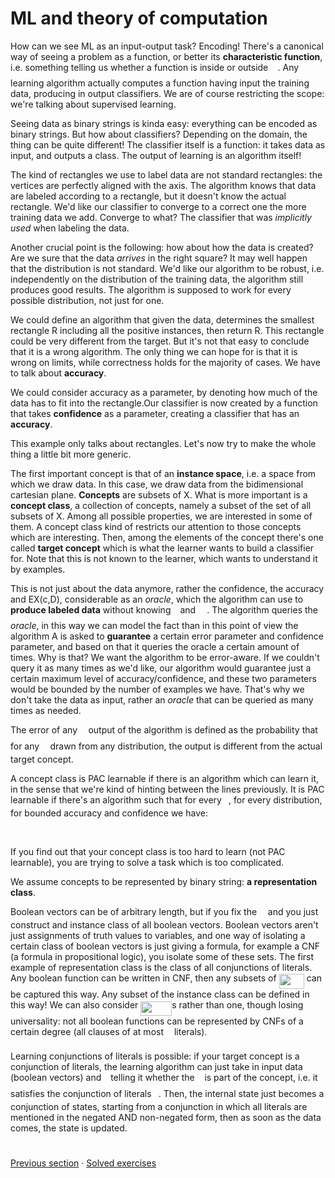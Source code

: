 # ML and theory of computation

How can we see ML as an input-output task? Encoding! There's a canonical way of seeing a problem as a function, or better its **characteristic function**, i.e. something telling us whether a function is inside or outside <img src="svgs/47291815667dfe5994c54805102e144b.svg?invert_in_darkmode" align=middle width=11.337943649999989pt height=22.465723500000017pt/>. Any learning algorithm actually computes a function having input the training data, producing in output classifiers. We are of course restricting the scope: we're talking about supervised learning.

Seeing data as binary strings is kinda easy: everything can be encoded as binary strings. But how about classifiers? Depending on the domain, the thing can be quite different! The classifier itself is a function: it takes data as input, and outputs a class. The output of learning is an algorithm itself!

The kind of rectangles we use to label data are not standard rectangles: the vertices are perfectly aligned with the axis. The algorithm knows that data are labeled according to a rectangle, but it doesn't know the actual rectangle. We'd like our classifier to converge to a correct one the more training data we add. Converge to what? The classifier that was _implicitly used_ when labeling the data.

Another crucial point is the following: how about how the data is created? Are we sure that the data _arrives_ in the right square? It may well happen that the distribution is not standard. We'd like our algorithm to be robust, i.e. independently on the distribution of the training data, the algorithm still produces good results. The algorithm is supposed to work for every possible distribution, not just for one.

We could define an algorithm that given the data, determines the smallest rectangle R including all the positive instances, then return R. This rectangle could be very different from the target. But it's not that easy to conclude that it is a wrong algorithm. The only thing we can hope for is that it is wrong on limits, while correctness holds for the majority of cases. We have to talk about **accuracy**.

We could consider accuracy as a parameter, by denoting how much of the data has to fit into the rectangle.Our classifier is now created by a function that takes **confidence** as a parameter, creating a classifier that has an **accuracy**.

This example only talks about rectangles. Let's now try to make the whole thing a little bit more generic.

The first important concept is that of an **instance space**, i.e. a space from which we draw data. In this case, we draw data from the bidimensional cartesian plane. **Concepts** are subsets of X. What is more important is a **concept class**, a collection of concepts, namely a subset of the set of all subsets of X. Among all possible properties, we are interested in some of them. A concept class kind of restricts our attention to those concepts which are interesting. Then, among the elements of the concept there's one called **target concept** which is what the learner wants to build a classifier for. Note that this is not known to the learner, which wants to understand it by examples.

This is not just about the data anymore, rather the confidence, the accuracy and EX(c,D), considerable as an _oracle_, which the algorithm can use to **produce labeled data** without knowing <img src="svgs/3e18a4a28fdee1744e5e3f79d13b9ff6.svg?invert_in_darkmode" align=middle width=7.11380504999999pt height=14.15524440000002pt/> and <img src="svgs/78ec2b7008296ce0561cf83393cb746d.svg?invert_in_darkmode" align=middle width=14.06623184999999pt height=22.465723500000017pt/>. The algorithm queries the _oracle_, in this way we can model the fact than in this point of view the algorithm A is asked to **guarantee** a certain error parameter and confidence parameter, and based on that it queries the oracle a certain amount of times. Why is that? We want the algorithm to be error-aware. If we couldn't query it as many times as we'd like, our algorithm would guarantee just a certain maximum level of accuracy/confidence, and these two parameters would be bounded by the number of examples we have. That's why we don't take the data as input, rather an _oracle_ that can be queried as many times as needed.

The error of any <img src="svgs/2ad9d098b937e46f9f58968551adac57.svg?invert_in_darkmode" align=middle width=9.47111549999999pt height=22.831056599999986pt/> output of the algorithm is defined as the probability that for any <img src="svgs/332cc365a4987aacce0ead01b8bdcc0b.svg?invert_in_darkmode" align=middle width=9.39498779999999pt height=14.15524440000002pt/> drawn from any distribution, the output is different from the actual target concept.

A concept class is PAC learnable if there is an algorithm which can learn it, in the sense that we're kind of hinting between the lines previously. It is PAC learnable if there's an algorithm such that for every <img src="svgs/3e18a4a28fdee1744e5e3f79d13b9ff6.svg?invert_in_darkmode" align=middle width=7.11380504999999pt height=14.15524440000002pt/>, for every distribution, for bounded accuracy and confidence we have:

<p align="center"><img src="svgs/ef0ab00e1ee3207c4a3900010ec21a24.svg?invert_in_darkmode" align=middle width=312.60872115pt height=17.031940199999998pt/></p>

If you find out that your concept class is too hard to learn (not PAC learnable), you are trying to solve a task which is too complicated.

We assume concepts to be represented by binary string: **a representation class**.

Boolean vectors can be of arbitrary length, but if you fix the <img src="svgs/55a049b8f161ae7cfeb0197d75aff967.svg?invert_in_darkmode" align=middle width=9.86687624999999pt height=14.15524440000002pt/> and you just construct and instance class of all boolean vectors. Boolean vectors aren't just assignments of truth values to variables, and one way of isolating a certain class of boolean vectors is just giving a formula, for example a CNF (a formula in propositional logic), you isolate some of these sets. The first example of representation class is the class of all conjunctions of literals. Any boolean function can be written in CNF, then any subsets of <img src="svgs/f2fa7155e973c035d80aa7aa0b483d0f.svg?invert_in_darkmode" align=middle width=40.18272059999999pt height=24.65753399999998pt/> can be captured this way. Any subset of the instance class can be defined in this way! We can also consider <img src="svgs/fbb8d185bbc25ad21ffce1e7bbed2176.svg?invert_in_darkmode" align=middle width=49.85389364999998pt height=22.831056599999986pt/>s rather than one, though losing universality: not all boolean functions can be represented by CNFs of a certain degree (all clauses of at most <img src="svgs/63bb9849783d01d91403bc9a5fea12a2.svg?invert_in_darkmode" align=middle width=9.075367949999992pt height=22.831056599999986pt/> literals).

Learning conjunctions of literals is possible: if your target concept is a conjunction of literals, the learning algorithm can just take in input data (boolean vectors) and <img src="svgs/4bdc8d9bcfb35e1c9bfb51fc69687dfc.svg?invert_in_darkmode" align=middle width=7.054796099999991pt height=22.831056599999986pt/> telling it whether the <img src="svgs/6f9bad7347b91ceebebd3ad7e6f6f2d1.svg?invert_in_darkmode" align=middle width=7.7054801999999905pt height=14.15524440000002pt/> is part of the concept, i.e. it satisfies the conjunction of literals <img src="svgs/3e18a4a28fdee1744e5e3f79d13b9ff6.svg?invert_in_darkmode" align=middle width=7.11380504999999pt height=14.15524440000002pt/>. Then, the internal state just becomes a conjunction of states, starting from a conjunction in which all literals are mentioned in the negated AND non-negated form, then as soon as the data comes, the state is updated.

#
[Previous section](4%20-%20Between%20feasible%20and%20unfeasible.md) · [Solved exercises](Solved%20Exercises.md)
